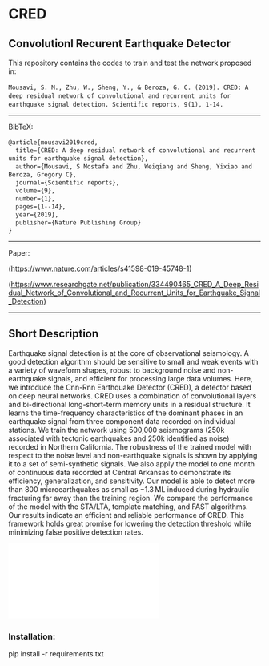 # CRED
## Convolutionl Recurent Earthquake Detector

This repository contains the codes to train and test the network proposed in: 

`Mousavi, S. M., Zhu, W., Sheng, Y., & Beroza, G. C. (2019). CRED: A deep residual network of convolutional and recurrent units for earthquake signal detection. Scientific reports, 9(1), 1-14.`
      
 ------------------------------------------- 
     
   BibTeX:
   
    @article{mousavi2019cred,
      title={CRED: A deep residual network of convolutional and recurrent units for earthquake signal detection},
      author={Mousavi, S Mostafa and Zhu, Weiqiang and Sheng, Yixiao and Beroza, Gregory C},
      journal={Scientific reports},
      volume={9},
      number={1},
      pages={1--14},
      year={2019},
      publisher={Nature Publishing Group}
    }

------------------------------------------- 

Paper: 

(https://www.nature.com/articles/s41598-019-45748-1)

(https://www.researchgate.net/publication/334490465_CRED_A_Deep_Residual_Network_of_Convolutional_and_Recurrent_Units_for_Earthquake_Signal_Detection)

------------------------------------------- 

## Short Description
Earthquake signal detection is at the core of observational seismology. A good detection algorithm should be sensitive to small and weak events with a variety of waveform shapes, robust to background noise and non-earthquake signals, and efficient for processing large data volumes. Here, we introduce the Cnn-Rnn Earthquake Detector (CRED), a detector based on deep neural networks. CRED uses a combination of convolutional layers and bi-directional long-short-term memory units in a residual structure. It learns the time-frequency characteristics of the dominant phases in an earthquake signal from three component data recorded on individual stations. We train the network using 500,000 seismograms (250k associated with tectonic earthquakes and 250k identified as noise) recorded in Northern California. The robustness of the trained model with respect to the noise level and non-earthquake signals is shown by applying it to a set of semi-synthetic signals. We also apply the model to one month of continuous data recorded at Central Arkansas to demonstrate its efficiency, generalization, and sensitivity. Our model is able to detect more than 800 microearthquakes as small as −1.3 ML induced during hydraulic fracturing far away than the training region. We compare the performance of the model with the STA/LTA, template matching, and FAST algorithms. Our results indicate an efficient and reliable performance of CRED. This framework holds great promise for lowering the detection threshold while minimizing false positive detection rates.

![Network used for the discrimination](FIG_5.pdf)


### Installation:

   pip install -r requirements.txt
   


